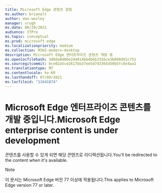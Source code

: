 ```yaml
---
title: Microsoft Edge 콘텐츠 알림
ms.author: brianalt
author: dan-wesley
manager: srugh
ms.date: 06/29/2021
audience: ITPro
ms.topic: conceptual
ms.prod: microsoft-edge
ms.localizationpriority: medium
ms.collection: M365-modern-desktop
description: Microsoft Edge 엔터프라이즈 콘텐츠 개발 중
ms.openlocfilehash: 3d0da8406e244814bb4b6b3356ce3b098d91c751
ms.sourcegitcommit: bce02a5ce2617bb37ee5d743365d50b5fc8e4aa1
ms.translationtype: MT
ms.contentlocale: ko-KR
ms.lasthandoff: 07/09/2021
ms.locfileid: "11641874"
---
```

# <a name="microsoft-edge-enterprise-content-is-under-development"></a><span data-ttu-id="90e7e-103">Microsoft Edge 엔터프라이즈 콘텐츠를 개발 중입니다.</span><span class="sxs-lookup"><span data-stu-id="90e7e-103">Microsoft Edge enterprise content is under development</span></span>

<span data-ttu-id="90e7e-104">콘텐츠를 사용할 수 있게 되면 해당 콘텐츠로 리디렉션됩니다.</span><span class="sxs-lookup"><span data-stu-id="90e7e-104">You'll be redirected to the content when it's available.</span></span>

> [!NOTE]
> <span data-ttu-id="90e7e-105">이 문서는 Microsoft Edge 버전 77 이상에 적용됩니다.</span><span class="sxs-lookup"><span data-stu-id="90e7e-105">This applies  to Microsoft Edge version 77 or later.</span></span>
